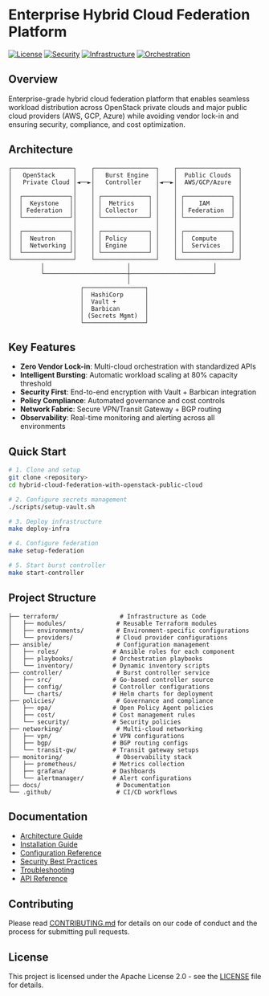 # Enterprise Hybrid Cloud Federation Platform

[![License](https://img.shields.io/badge/License-Apache%202.0-blue.svg)](https://opensource.org/licenses/Apache-2.0)
[![Security](https://img.shields.io/badge/Security-Vault%20%2B%20Barbican-green.svg)](https://www.vaultproject.io/)
[![Infrastructure](https://img.shields.io/badge/IaC-Terraform-purple.svg)](https://terraform.io/)
[![Orchestration](https://img.shields.io/badge/Config-Ansible-red.svg)](https://ansible.com/)

## Overview

Enterprise-grade hybrid cloud federation platform that enables seamless workload distribution across OpenStack private clouds and major public cloud providers (AWS, GCP, Azure) while avoiding vendor lock-in and ensuring security, compliance, and cost optimization.

## Architecture

```
┌─────────────────┐    ┌─────────────────┐    ┌─────────────────┐
│   OpenStack     │    │   Burst Engine  │    │  Public Clouds  │
│   Private Cloud │◄──►│   Controller    │◄──►│  AWS/GCP/Azure  │
│                 │    │                 │    │                 │
│  ┌─────────────┐│    │ ┌─────────────┐ │    │ ┌─────────────┐ │
│  │  Keystone   ││    │ │  Metrics    │ │    │ │    IAM      │ │
│  │ Federation  ││    │ │ Collector   │ │    │ │ Federation  │ │
│  └─────────────┘│    │ └─────────────┘ │    │ └─────────────┘ │
│                 │    │                 │    │                 │
│  ┌─────────────┐│    │ ┌─────────────┐ │    │ ┌─────────────┐ │
│  │  Neutron    ││    │ │ Policy      │ │    │ │  Compute    │ │
│  │  Networking ││    │ │ Engine      │ │    │ │  Services   │ │
│  └─────────────┘│    │ └─────────────┘ │    │ └─────────────┘ │
└─────────────────┘    └─────────────────┘    └─────────────────┘
         │                       │                       │
         └───────────────────────┼───────────────────────┘
                                 │
                    ┌─────────────────┐
                    │  HashiCorp      │
                    │  Vault +        │
                    │  Barbican       │
                    │ (Secrets Mgmt)  │
                    └─────────────────┘
```

## Key Features

- **Zero Vendor Lock-in**: Multi-cloud orchestration with standardized APIs
- **Intelligent Bursting**: Automatic workload scaling at 80% capacity threshold  
- **Security First**: End-to-end encryption with Vault + Barbican integration
- **Policy Compliance**: Automated governance and cost controls
- **Network Fabric**: Secure VPN/Transit Gateway + BGP routing
- **Observability**: Real-time monitoring and alerting across all environments

## Quick Start

```bash
# 1. Clone and setup
git clone <repository>
cd hybrid-cloud-federation-with-openstack-public-cloud

# 2. Configure secrets management
./scripts/setup-vault.sh

# 3. Deploy infrastructure
make deploy-infra

# 4. Configure federation
make setup-federation

# 5. Start burst controller
make start-controller
```

## Project Structure

```
├── terraform/                 # Infrastructure as Code
│   ├── modules/              # Reusable Terraform modules
│   ├── environments/         # Environment-specific configurations
│   └── providers/            # Cloud provider configurations
├── ansible/                  # Configuration management
│   ├── roles/               # Ansible roles for each component
│   ├── playbooks/           # Orchestration playbooks
│   └── inventory/           # Dynamic inventory scripts
├── controller/               # Burst controller service
│   ├── src/                 # Go-based controller source
│   ├── config/              # Controller configurations
│   └── charts/              # Helm charts for deployment
├── policies/                 # Governance and compliance
│   ├── opa/                 # Open Policy Agent policies
│   ├── cost/                # Cost management rules
│   └── security/            # Security policies
├── networking/               # Multi-cloud networking
│   ├── vpn/                 # VPN configurations
│   ├── bgp/                 # BGP routing configs
│   └── transit-gw/          # Transit gateway setups
├── monitoring/               # Observability stack
│   ├── prometheus/          # Metrics collection
│   ├── grafana/             # Dashboards
│   └── alertmanager/        # Alert configurations
├── docs/                     # Documentation
└── .github/                  # CI/CD workflows
```

## Documentation

- [Architecture Guide](docs/architecture.md)
- [Installation Guide](docs/installation.md)
- [Configuration Reference](docs/configuration.md)
- [Security Best Practices](docs/security.md)
- [Troubleshooting](docs/troubleshooting.md)
- [API Reference](docs/api.md)

## Contributing

Please read [CONTRIBUTING.md](CONTRIBUTING.md) for details on our code of conduct and the process for submitting pull requests.

## License

This project is licensed under the Apache License 2.0 - see the [LICENSE](LICENSE) file for details.
